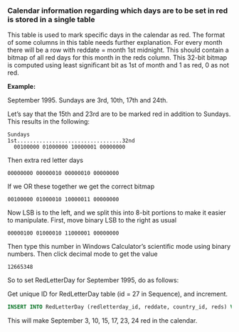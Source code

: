 <!-- markdownlint-disable-file MD041 -->
### Calendar information regarding which days are to be set in red is stored in a single table

This table is used to mark specific days in the calendar as red. The format of some columns in this table needs further explanation. For every month there will be a row with reddate = month 1st midnight. This should contain a bitmap of all red days for this month in the reds column. This 32-bit bitmap is computed using least significant bit as 1st of month and 1 as red, 0 as not red.

**Example:**

September 1995. Sundays are 3rd, 10th, 17th and 24th.

Let’s say that the 15th and 23rd are to be marked red in addition to Sundays. This results in the following:

```text
Sundays
1st.................................32nd
  00100000 01000000 10000001 00000000
```

Then extra red letter days

```text
00000000 00000010 00000010 00000000
```

If we OR these together we get the correct bitmap

```text
00100000 01000010 10000011 00000000
```

Now LSB is to the left, and we split this into 8-bit portions to make it easier to manipulate. First, move binary LSB to the right as usual

```text
00000100 01000010 11000001 00000000
```

Then type this number in Windows Calculator’s scientific mode using binary numbers. Then click decimal mode to get the value

```text
12665348
```

So to set RedLetterDay for September 1995, do as follows:

Get unique ID for RedLetterDay table (id = 27 in Sequence), and increment.

```sql
INSERT INTO RedLetterDay (redletterday_id, reddate, country_id, reds) VALUES (next_id, 809913600, mycountry, 12665348)
```

This will make September 3, 10, 15, 17, 23, 24 red in the calendar.
